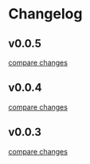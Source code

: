# Changelog

## v0.0.5

[compare changes](https://github.com/WorkRootTech/nuxt-form/compare/v0.0.4...v0.0.5)

## v0.0.4

[compare changes](https://github.com/WorkRootTech/nuxt-form/compare/v0.0.3...v0.0.4)

## v0.0.3

[compare changes](https://github.com/WorkRootTech/nuxt-form/compare/v0.0.2...v0.0.3)
